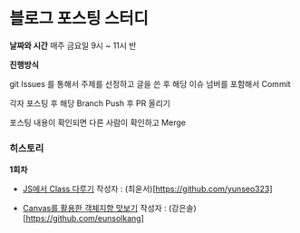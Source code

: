 # 블로그 포스팅 스터디

**날짜와 시간**
매주 금요일 9시 ~ 11시 반

**진행방식**

git Issues 를 통해서 주제를 선정하고 글을 쓴 후 해당 이슈 넘버를 포함해서 Commit

각자 포스팅 후 해당 Branch Push 후 PR 올리기

포스팅 내용이 확인되면 다른 사람이 확인하고 Merge

### 히스토리

**1회차**

- [JS에서 Class 다루기](https://github.com/posting-study/js-language/blob/main/class/class.md) 작성자 : (최윤서)[https://github.com/yunseo323]

- [Canvas를 활용한 객체지향 맛보기](https://github.com/posting-study/js-language/blob/main/class/class-example.md) 작성자 : (강은솔)[https://github.com/eunsolkang]




